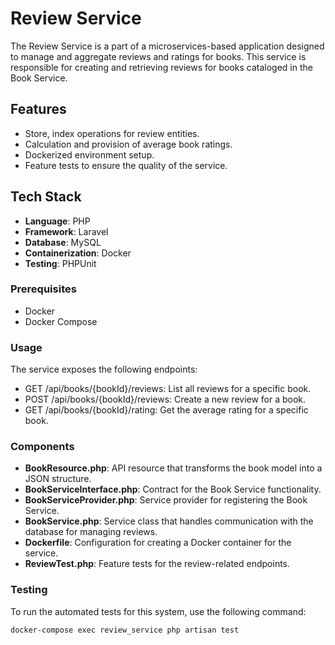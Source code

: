 # Review Service

The Review Service is a part of a microservices-based application designed to manage and aggregate reviews and ratings for books. 
This service is responsible for creating and retrieving reviews for books cataloged in the Book Service.

## Features

- Store, index operations for review entities.
- Calculation and provision of average book ratings.
- Dockerized environment setup.
- Feature tests to ensure the quality of the service.

## Tech Stack

- **Language**: PHP
- **Framework**: Laravel
- **Database**: MySQL
- **Containerization**: Docker
- **Testing**: PHPUnit

### Prerequisites

- Docker
- Docker Compose

### Usage
The service exposes the following endpoints:

- GET /api/books/{bookId}/reviews: List all reviews for a specific book.
- POST /api/books/{bookId}/reviews: Create a new review for a book.
- GET /api/books/{bookId}/rating: Get the average rating for a specific book.

### Components
- **BookResource.php**: API resource that transforms the book model into a JSON structure.
- **BookServiceInterface.php**: Contract for the Book Service functionality.
- **BookServiceProvider.php**: Service provider for registering the Book Service.
- **BookService.php**: Service class that handles communication with the database for managing reviews.
- **Dockerfile**: Configuration for creating a Docker container for the service.
- **ReviewTest.php**: Feature tests for the review-related endpoints.

### Testing
To run the automated tests for this system, use the following command:

`docker-compose exec review_service php artisan test`
